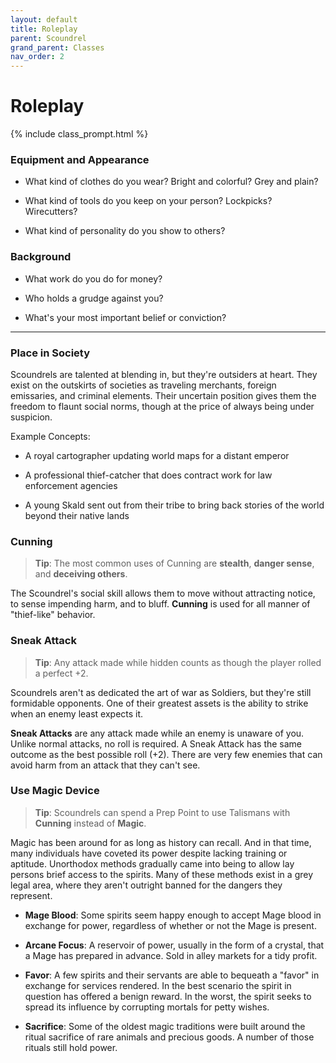 ```yaml
---
layout: default
title: Roleplay
parent: Scoundrel
grand_parent: Classes
nav_order: 2
---
```


# Roleplay

{% include class_prompt.html %}

### Equipment and Appearance

- What kind of clothes do you wear? Bright and colorful? Grey and plain?

- What kind of tools do you keep on your person? Lockpicks? Wirecutters?

- What kind of personality do you show to others?

### Background

- What work do you do for money?

- Who holds a grudge against you?

- What's your most important belief or conviction?

---

### Place in Society

Scoundrels are talented at blending in, but they're outsiders at heart. They exist on the outskirts of societies as traveling merchants, foreign emissaries, and criminal elements. Their uncertain position gives them the freedom to flaunt social norms, though at the price of always being under suspicion. 

Example Concepts:

* A royal cartographer updating world maps for a distant emperor

* A professional thief-catcher that does contract work for law enforcement agencies

* A young Skald sent out from their tribe to bring back stories of the world beyond their native lands

### Cunning

> **Tip**: The most common uses of Cunning are **stealth**, **danger sense**, and **deceiving others**.

 The Scoundrel's social skill allows them to move without attracting notice, to sense impending harm, and to bluff. **<span style="color: {{ site.scoundrel_color }}">Cunning</span>** is used for all manner of "thief-like" behavior.

### Sneak Attack

> **Tip**: Any attack made while hidden counts as though the player rolled a perfect +2.

Scoundrels aren't as dedicated the art of war as Soldiers, but they're still formidable opponents. One of their greatest assets is the ability to strike when an enemy least expects it. 

**Sneak Attacks** are any attack made while an enemy is unaware of you. Unlike normal attacks, no roll is required. A Sneak Attack has the same outcome as the best possible roll (+2). There are very few enemies that can avoid harm from an attack that they can't see.

### Use Magic Device

> **Tip**: Scoundrels can spend a Prep Point to use Talismans with **<span style="color: {{ site.scoundrel_color }}">Cunning</span>** instead of **<span style="color: {{ site.mage_color }}">Magic</span>**.

Magic has been around for as long as history can recall. And in that time, many individuals have coveted its power despite lacking training or aptitude. Unorthodox methods gradually came into being to allow lay persons brief access to the spirits. Many of these methods exist in a grey legal area, where they aren't outright banned for the dangers they represent.

* **Mage Blood**: Some spirits seem happy enough to accept Mage blood in exchange for power, regardless of whether or not the Mage is present.

* **Arcane Focus**: A reservoir of power, usually in the form of a crystal, that a Mage has prepared in advance. Sold in alley markets for a tidy profit.

* **Favor**: A few spirits and their servants are able to bequeath a "favor" in exchange for services rendered. In the best scenario the spirit in question has offered a benign reward. In the worst, the spirit seeks to spread its influence by corrupting mortals for petty wishes.

* **Sacrifice**: Some of the oldest magic traditions were built around the ritual sacrifice of rare animals and precious goods. A number of those rituals still hold power.

<!-- ### Roles

**_In combat..._**

The Scoundrel waits for the right opportunity to make a [Sneak Attack](). Once exposed they might make a hasty getaway, or throw themselves into the fight with a frenzy of **<span style="color: {{ site.scoundrel_color }}">Agile</span>** strikes.

**_Socially..._**

The Scoundrel is an expert at **<span style="color: {{ site.scoundrel_color }}">Cunning</span>**. They can fast-talk, bluff, and sense the motivations of others. They're able to **Assume a Disguise**, helping the party gain access to areas otherwise off-limits, and may **Know A Guy** who can help with the tasks at hand.

**_While exploring..._**

The Scoundrel is nearly always the scout of a party. They can move carefully through dangerous areas, ever ready to book a fast retreat should danger arise. They also have **What You Needed**, which might be anything from a grappling hook to a bottle of lamp oil. -->
